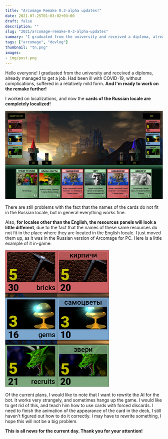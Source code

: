 ```yaml
---
title: "Arcomage Remake 0.3-alpha updates!"
date: 2021-07-25T01:03:02+03:00
draft: false
description: ""
slug: "2021/arcomage-remake-0-3-alpha-updates"
summary: "I graduated from the university and received a diploma, already managed to get a job. Had been ill with COVID-19, without complications, suffered in a relatively mild form. And I'm ready to work on the remake further!"
tags: ["arcomage", "devlog"]
thumbnail: "tn.png"
images:
- img/post.png
---
```

Hello everyone! I graduated from the university and received a diploma, already managed to get a job. Had been ill with COVID-19, without complications, suffered in a relatively mild form. **And I'm ready to work on the remake further!**

I worked on localizations, and now the **cards of the Russian locale are completely localized!**

![Screenshot](img/post.png)

There are still problems with the fact that the names of the cards do not fit in the Russian locale, but in general everything works fine.

Also, **for locales other than the English, the resources panels will look a little different**, due to the fact that the names of these same resources do not fit in the place where they are located in the English locale. I just moved them up, as it was in the Russian version of Arcomage for PC. Here is a little example of it in-game:

![Panels localization](img/alt-panels.png)

Of the current plans, I would like to note that I want to rewrite the AI ​​for the bot. It works very strangely, and sometimes hangs up the game. I would like to get rid of this, and teach him how to use cards with forced discards. I need to finish the animation of the appearance of the card in the deck, I still haven't figured out how to do it correctly. I may have to rewrite something, I hope this will not be a big problem.

**This is all news for the current day. Thank you for your attention!**